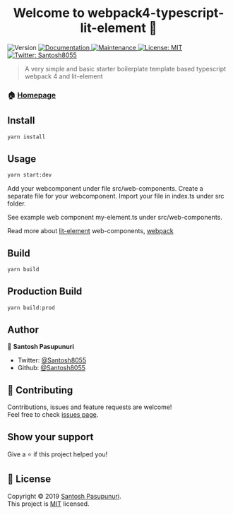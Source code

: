<h1 align="center">Welcome to webpack4-typescript-lit-element 👋</h1>
<p>
  <img alt="Version" src="https://img.shields.io/badge/version-1.0.0-blue.svg?cacheSeconds=2592000" />
  <a href="https://github.com/Santosh8055/webpack4-typescript-lit-element#readme">
    <img alt="Documentation" src="https://img.shields.io/badge/documentation-yes-brightgreen.svg" target="_blank" />
  </a>
  <a href="https://github.com/Santosh8055/webpack4-typescript-lit-element/graphs/commit-activity">
    <img alt="Maintenance" src="https://img.shields.io/badge/Maintained%3F-yes-green.svg" target="_blank" />
  </a>
  <a href="https://github.com/Santosh8055/webpack4-typescript-lit-element/blob/master/LICENSE">
    <img alt="License: MIT" src="https://img.shields.io/badge/License-MIT-yellow.svg" target="_blank" />
  </a>
  <a href="https://twitter.com/Santosh8055">
    <img alt="Twitter: Santosh8055" src="https://img.shields.io/twitter/follow/Santosh8055.svg?style=social" target="_blank" />
  </a>
</p>

> A very simple and basic starter boilerplate template based typescript webpack 4 and lit-element

### 🏠 [Homepage](https://github.com/Santosh8055/webpack4-typescript-lit-element#readme)

## Install

```sh
yarn install
```

## Usage

```sh
yarn start:dev
```

Add your webcomponent under file src/web-components. Create a separate file for your webcomponent. Import your file in index.ts under src folder.

See example web component my-element.ts under src/web-components.

Read more about [lit-element](https://lit-element.polymer-project.org/guide/start) web-components, [webpack](https://webpack.js.org/)

## Build

```sh
yarn build
```

## Production Build

```sh
yarn build:prod
```

## Author

👤 **Santosh Pasupunuri**

- Twitter: [@Santosh8055](https://twitter.com/Santosh8055)
- Github: [@Santosh8055](https://github.com/Santosh8055)

## 🤝 Contributing

Contributions, issues and feature requests are welcome!<br />Feel free to check [issues page](https://github.com/Santosh8055/webpack4-typescript-lit-element/issues).

## Show your support

Give a ⭐️ if this project helped you!

## 📝 License

Copyright © 2019 [Santosh Pasupunuri](https://github.com/Santosh8055).<br />
This project is [MIT](https://github.com/Santosh8055/webpack4-typescript-lit-element/blob/master/LICENSE) licensed.
